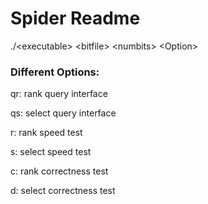# Spider Readme

./\<executable\> \<bitfile\> \<numbits\> \<Option\>


### Different Options:


qr: rank query interface

qs: select query interface

r: rank speed test

s: select speed test

c: rank correctness test

d: select correctness test
